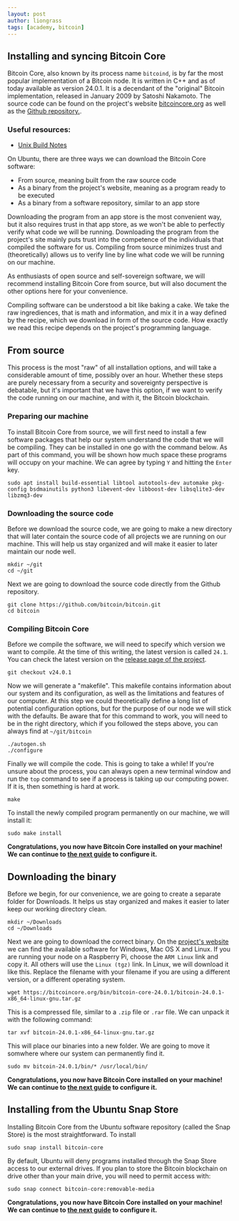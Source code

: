 ```yaml
---
layout: post
author: liongrass
tags: [academy, bitcoin]
---
```


## Installing and syncing Bitcoin Core

Bitcoin Core, also known by its process name `bitcoind`, is by far the most popular implementation of a Bitcoin node. It is written in C++ and as of today available as version 24.0.1. It is a decendant of the "original" Bitcoin implementation, released in January 2009 by Satoshi Nakamoto. The source code can be found on the project's website [bitcoincore.org](https://bitcoincore.org/) as well as the [Github repository.](https://github.com/bitcoin/bitcoin).

### Useful resources:

- [Unix Build Notes](https://github.com/bitcoin/bitcoin/blob/master/doc/build-unix.md)

On Ubuntu, there are three ways we can download the Bitcoin Core software:

- From source, meaning built from the raw source code
- As a binary from the project's website, meaning as a program ready to be executed
- As a binary from a software repository, similar to an app store

Downloading the program from an app store is the most convenient way, but it also requires trust in that app store, as we won't be able to perfectly verify what code we will be running. Downloading the program from the project's site mainly puts trust into the competence of the individuals that compiled the software for us. Compiling from source minimizes trust and (theoretically) allows us to verify line by line what code we will be running on our machine.

As enthusiasts of open source and self-sovereign software, we will recommend installing Bitcoin Core from source, but will also document the other options here for your convenience.

Compiling software can be understood a bit like baking a cake. We take the raw ingrediences, that is math and information, and mix it in a way defined by the recipe, which we download in form of the source code. How exactly we read this recipe depends on the project's programming language.

## From source

This process is the most "raw" of all installation options, and will take a considerable amount of time, possibly over an hour. Whether these steps are purely necessary from a security and sovereignty perspective is debatable, but it's important that we have this option, if we want to verify the code running on our machine, and with it, the Bitcoin blockchain.

### Preparing our machine

To install Bitcoin Core from source, we will first need to install a few software packages that help our system understand the code that we will be compiling. They can be installed in one go with the command below. As part of this command, you will be shown how much space these programs will occupy on your machine. We can agree by typing `Y` and hitting the `Enter` key.

```shell
sudo apt install build-essential libtool autotools-dev automake pkg-config bsdmainutils python3 libevent-dev libboost-dev libsqlite3-dev libzmq3-dev
```

### Downloading the source code

Before we download the source code, we are going to make a new directory that will later contain the source code of all projects we are running on our machine. This will help us stay organized and will make it easier to later maintain our node well.

```shell
mkdir ~/git
cd ~/git
```

Next we are going to download the source code directly from the Github repository.

```
git clone https://github.com/bitcoin/bitcoin.git
cd bitcoin
```

### Compiling Bitcoin Core

Before we compile the software, we will need to specify which version we want to compile. At the time of this writing, the latest version is called `24.1`. You can check the latest version on the [release page of the project](https://github.com/bitcoin/bitcoin/releases).

```shell
git checkout v24.0.1
```

Now we will generate a "makefile". This makefile contains information about our system and its configuration, as well as the limitations and features of our computer. At this step we could theoretically define a long list of potential configuration options, but for the purpose of our node we will stick with the defaults. Be aware that for this command to work, you will need to be in the right directory, which if you followed the steps above, you can always find at `~/git/bitcoin`

```shell
./autogen.sh
./configure
```

Finally we will compile the code. This is going to take a while! If you're unsure about the process, you can always open a new terminal window and run the `top` command to see if a process is taking up our computing power. If it is, then something is hard at work.

```shell
make
```

To install the newly compiled program permanently on our machine, we will install it:

```shell
sudo make install
```

**Congratulations, you now have Bitcoin Core installed on your machine! We can continue to [the next guide](/configure-bitcoin) to configure it.**

## Downloading the binary

Before we begin, for our convenience, we are going to create a separate folder for Downloads. It helps us stay organized and makes it easier to later keep our working directory clean.

```shell
mkdir ~/Downloads
cd ~/Downloads
```

Next we are going to download the correct binary. On the [project's website](https://bitcoincore.org/en/download/) we can find the available software for Windows, Mac OS X and Linux. If you are running your node on a Raspberry Pi, choose the `ARM Linux` link and copy it. All others will use the `Linux (tgz)` link. In Linux, we will download it like this. Replace the filename with your filename if you are using a different version, or a different operating system.

```shell
wget https://bitcoincore.org/bin/bitcoin-core-24.0.1/bitcoin-24.0.1-x86_64-linux-gnu.tar.gz
```

This is a compressed file, similar to a `.zip` file or `.rar` file. We can unpack it with the following command:

```shell
tar xvf bitcoin-24.0.1-x86_64-linux-gnu.tar.gz
```

This will place our binaries into a new folder. We are going to move it somwhere where our system can permanently find it.

```shell
sudo mv bitcoin-24.0.1/bin/* /usr/local/bin/
```

**Congratulations, you now have Bitcoin Core installed on your machine! We can continue to [the next guide](/configure-bitcoin) to configure it.**

## Installing from the Ubuntu Snap Store

Installing Bitcoin Core from the Ubuntu software repository (called the Snap Store) is the most straightforward. To install 

```shell
sudo snap install bitcoin-core
```

By default, Ubuntu will deny programs installed through the Snap Store access to our external drives. If you plan to store the Bitcoin blockchain on drive other than your main drive, you will need to permit access with:

```shell
sudo snap connect bitcoin-core:removable-media
```

**Congratulations, you now have Bitcoin Core installed on your machine! We can continue to [the next guide](/configure-bitcoin) to configure it.**
